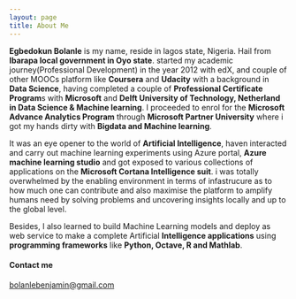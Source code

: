 ```yaml
---
layout: page
title: About Me
---
```


**Egbedokun Bolanle** is my name, reside in lagos state, Nigeria. Hail from **Ibarapa local government in Oyo state**.
started my academic journey(Professional Development) in the year 2012 with edX, and couple of other MOOCs platform like **Coursera** and **Udacity** with a background in **Data Science**, having completed a couple of **Professional Certificate Program**s with **Microsoft** and **Delft University of Technology, Netherland in Data Science & Machine learning**. I proceeded to enrol for the **Microsoft Advance Analytics Program** through **Microsoft Partner University** where i got my hands dirty with **Bigdata and Machine learning**.

It was an eye opener to the world of **Artificial Intelligence**, haven interacted and carry out machine learning experiments using Azure portal, **Azure machine learning studio** and got exposed to various collections of applications on the **Microsoft Cortana Intelligence suit**. i was totally overwhelmed by the enabling environment in terms of infastrucure as to how much one can contribute and also maximise the platform to amplify humans need by solving problems and uncovering insights locally and up to the global level.

Besides, I also learned to build Machine Learning models and deploy as web service to make a complete Artificial **Intelligence applications** using **programming frameworks** like **Python, Octave, R and Mathlab**.

#### Contact me
[bolanlebenjamin@gmail.com](mailto:bolanlebenjamin@gmail.com)
